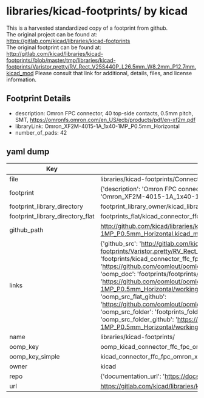 # libraries/kicad-footprints/ by kicad  
This is a harvested standardized copy of a footprint from github.  
The original project can be found at:  
https://gitlab.com/kicad/libraries/kicad-footprints  
The original footprint can be found at:
http://gitlab.com/kicad/libraries/kicad-footprints//blob/master/tmp/libraries/kicad-footprints/Varistor.pretty/RV_Rect_V25S440P_L26.5mm_W8.2mm_P12.7mm.kicad_mod
Please consult that link for additional, details, files, and license information.  
## Footprint Details
* description: Omron FPC connector, 40 top-side contacts, 0.5mm pitch, SMT, https://omronfs.omron.com/en_US/ecb/products/pdf/en-xf2m.pdf  
* libraryLink: Omron_XF2M-4015-1A_1x40-1MP_P0.5mm_Horizontal  
* number_of_pads: 42  
## yaml dump  
| Key | Value |  
| --- | --- |  
| file | libraries/kicad-footprints/Connector_FFC-FPC.pretty/Omron_XF2M-4015-1A_1x40-1MP_P0.5mm_Horizontal.kicad_mod |  
| footprint | {'description': 'Omron FPC connector, 40 top-side contacts, 0.5mm pitch, SMT, https://omronfs.omron.com/en_US/ecb/products/pdf/en-xf2m.pdf', 'libraryLink': 'Omron_XF2M-4015-1A_1x40-1MP_P0.5mm_Horizontal', 'number_of_pads': 42} |  
| footprint_library_directory | footprint_library_owner/kicad_libraries/kicad-footprints/ |  
| footprint_library_directory_flat | footprints_flat/kicad_connector_ffc_fpc_omron_xf2m_4015_1a_1x40_1mp_p0_5mm_horizontal/working |  
| github_path | http://github.com/kicad/libraries/kicad-footprints//blob/master/tmp/libraries/kicad-footprints/Connector_FFC-FPC.pretty/Omron_XF2M-4015-1A_1x40-1MP_P0.5mm_Horizontal.kicad_mod |  
| links | {'github_src': 'http://gitlab.com/kicad/libraries/kicad-footprints//blob/master/tmp/libraries/kicad-footprints/Varistor.pretty/RV_Rect_V25S440P_L26.5mm_W8.2mm_P12.7mm.kicad_mod', 'github_src_repo': 'https://gitlab.com/kicad/libraries/kicad-footprints', 'oomp_bot': 'footprints/kicad_connector_ffc_fpc_omron_xf2m_4015_1a_1x40_1mp_p0_5mm_horizontal/working', 'oomp_bot_github': 'https://github.com/oomlout/oomlout_oomp_footprint_bot/tree/main/footprints/kicad_connector_ffc_fpc_omron_xf2m_4015_1a_1x40_1mp_p0_5mm_horizontal/working', 'oomp_doc': 'footprints/footprints/kicad/Connector_FFC-FPC/Omron_XF2M-4015-1A_1x40-1MP_P0.5mm_Horizontal/working/', 'oomp_doc_github': 'https://github.com/oomlout/oomlout_oomp_footprint_doc/tree/main/footprints/footprints/kicad/Connector_FFC-FPC/Omron_XF2M-4015-1A_1x40-1MP_P0.5mm_Horizontal/working', 'oomp_src_flat': 'footprints_flat/footprints_flat/kicad_connector_ffc_fpc_omron_xf2m_4015_1a_1x40_1mp_p0_5mm_horizontal/working', 'oomp_src_flat_github': 'https://github.com/oomlout/oomlout_oomp_footprint_src/tree/main/footprints_flat/kicad_connector_ffc_fpc_omron_xf2m_4015_1a_1x40_1mp_p0_5mm_horizontal/working', 'oomp_src_folder': 'footprints_folder/footprints_folder/kicad/Connector_FFC-FPC/Omron_XF2M-4015-1A_1x40-1MP_P0.5mm_Horizontal/working', 'oomp_src_folder_github': 'https://github.com/oomlout/oomlout_oomp_footprint_src/tree/main/footprints_folder/kicad/Connector_FFC-FPC/Omron_XF2M-4015-1A_1x40-1MP_P0.5mm_Horizontal/working'} |  
| name | libraries/kicad-footprints/ |  
| oomp_key | oomp_kicad_connector_ffc_fpc_omron_xf2m_4015_1a_1x40_1mp_p0_5mm_horizontal |  
| oomp_key_simple | kicad_connector_ffc_fpc_omron_xf2m_4015_1a_1x40_1mp_p0_5mm_horizontal |  
| owner | kicad |  
| repo | {'documentation_url': 'https://docs.github.com/rest/repos/repos#get-a-repository', 'message': 'Not Found'} |  
| url | https://gitlab.com/kicad/libraries/kicad-footprints |  

